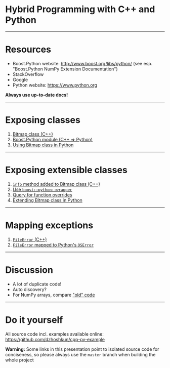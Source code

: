 # Hybrid Programming with C++ and Python

---

# Resources

* Boost.Python website: http://www.boost.org/libs/python/ (see esp. "Boost.Python NumPy Extension Documentation")
* StackOverflow
* Google
* Python website: https://www.python.org

**Always use up-to-date docs!**

---

# Exposing classes

1. [Bitmap class (C++)](https://github.com/dzhoshkun/cpp-py-example/blob/master/src/bitmap.h)
1. [Boost.Python module (C++ => Python)](https://github.com/dzhoshkun/cpp-py-example/blob/exposing-classes-directly/src/python.cpp)
1. [Using Bitmap class in Python](https://github.com/dzhoshkun/cpp-py-example/blob/master/ex/class.py)

---

# Exposing extensible classes

1. [`info` method added to Bitmap class (C++)](https://github.com/dzhoshkun/cpp-py-example/blob/master/src/bitmap.h#L25)
1. [Use `boost::python::wrapper`](https://github.com/dzhoshkun/cpp-py-example/blob/exposing-extensible-classes/src/python.cpp#L9)
1. [Query for function overrides](https://github.com/dzhoshkun/cpp-py-example/blob/exposing-extensible-classes/src/python.cpp#L20)
1. [Extending Bitmap class in Python](https://github.com/dzhoshkun/cpp-py-example/blob/master/ex/over.py#L11)

---

# Mapping exceptions

1. [`FileError` (C++)](https://github.com/dzhoshkun/cpp-py-example/blob/master/src/except.h)
1. [`FileError` mapped to Python's `OSError`](https://github.com/dzhoshkun/cpp-py-example/blob/mapping-exceptions/src/python.cpp)

---

# Discussion

* A lot of duplicate code!
* Auto discovery?
* For NumPy arrays, compare ["old" code](http://stackoverflow.com/q/30388170)

---

# Do it yourself

All source code incl. examples available online: https://github.com/dzhoshkun/cpp-py-example

**Warning:** Some links in this presentation point to isolated source code for conciseness, so please always use the `master` branch when building the whole project
